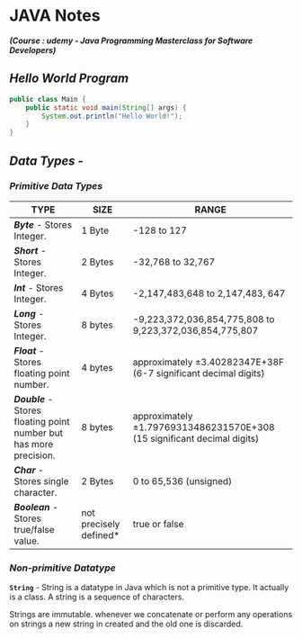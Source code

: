 # JAVA Notes

**_(Course : udemy - Java Programming Masterclass for Software Developers)_**

## _Hello World Program_

```java
public class Main {
    public static void main(String[] args) {
        System.out.println("Hello World!");
    }
}
```

## _Data Types_ -

### _Primitive Data Types_

| TYPE                                                                | SIZE                    | RANGE                                                                   |
| ------------------------------------------------------------------- | ----------------------- | ----------------------------------------------------------------------- |
| **_Byte_** - Stores Integer.                                        | 1 Byte                  | -128 to 127                                                             |
| **_Short_** - Stores Integer.                                       | 2 Bytes                 | -32,768 to 32,767                                                       |
| **_Int_** - Stores Integer.                                         | 4 Bytes                 | -2,147,483,648 to 2,147,483, 647                                        |
| **_Long_** - Stores Integer.                                        | 8 bytes                 | -9,223,372,036,854,775,808 to 9,223,372,036,854,775,807                 |
| **_Float_** - Stores floating point number.                         | 4 bytes                 | approximately ±3.40282347E+38F (6-7 significant decimal digits)         |
| **_Double_** - Stores floating point number but has more precision. | 8 bytes                 | approximately ±1.79769313486231570E+308 (15 significant decimal digits) |
| **_Char_** - Stores single character.                               | 2 Bytes                 | 0 to 65,536 (unsigned)                                                  |
| **_Boolean_** - Stores true/false value.                            | not precisely defined\* | true or false                                                           |

### _Non-primitive Datatype_

**`String`** - String is a datatype in Java which is not a primitive type. It actually is a class. A string is a sequence of characters.

Strings are immutable. whenever we concatenate or perform any operations on strings a new string in created and the old one is discarded.

